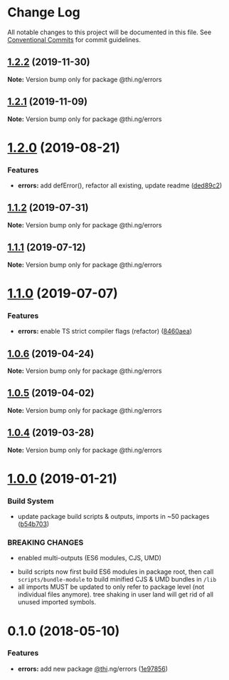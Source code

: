 # Change Log

All notable changes to this project will be documented in this file.
See [Conventional Commits](https://conventionalcommits.org) for commit guidelines.

## [1.2.2](https://github.com/thi-ng/umbrella/compare/@thi.ng/errors@1.2.1...@thi.ng/errors@1.2.2) (2019-11-30)

**Note:** Version bump only for package @thi.ng/errors





## [1.2.1](https://github.com/thi-ng/umbrella/compare/@thi.ng/errors@1.2.0...@thi.ng/errors@1.2.1) (2019-11-09)

**Note:** Version bump only for package @thi.ng/errors





# [1.2.0](https://github.com/thi-ng/umbrella/compare/@thi.ng/errors@1.1.2...@thi.ng/errors@1.2.0) (2019-08-21)


### Features

* **errors:** add defError(), refactor all existing, update readme ([ded89c2](https://github.com/thi-ng/umbrella/commit/ded89c2))





## [1.1.2](https://github.com/thi-ng/umbrella/compare/@thi.ng/errors@1.1.1...@thi.ng/errors@1.1.2) (2019-07-31)

**Note:** Version bump only for package @thi.ng/errors





## [1.1.1](https://github.com/thi-ng/umbrella/compare/@thi.ng/errors@1.1.0...@thi.ng/errors@1.1.1) (2019-07-12)

**Note:** Version bump only for package @thi.ng/errors





# [1.1.0](https://github.com/thi-ng/umbrella/compare/@thi.ng/errors@1.0.6...@thi.ng/errors@1.1.0) (2019-07-07)


### Features

* **errors:** enable TS strict compiler flags (refactor) ([8460aea](https://github.com/thi-ng/umbrella/commit/8460aea))





## [1.0.6](https://github.com/thi-ng/umbrella/compare/@thi.ng/errors@1.0.5...@thi.ng/errors@1.0.6) (2019-04-24)

**Note:** Version bump only for package @thi.ng/errors





## [1.0.5](https://github.com/thi-ng/umbrella/compare/@thi.ng/errors@1.0.4...@thi.ng/errors@1.0.5) (2019-04-02)

**Note:** Version bump only for package @thi.ng/errors





## [1.0.4](https://github.com/thi-ng/umbrella/compare/@thi.ng/errors@1.0.3...@thi.ng/errors@1.0.4) (2019-03-28)

**Note:** Version bump only for package @thi.ng/errors







# [1.0.0](https://github.com/thi-ng/umbrella/compare/@thi.ng/errors@0.1.12...@thi.ng/errors@1.0.0) (2019-01-21)


### Build System

* update package build scripts & outputs, imports in ~50 packages ([b54b703](https://github.com/thi-ng/umbrella/commit/b54b703))


### BREAKING CHANGES

* enabled multi-outputs (ES6 modules, CJS, UMD)

- build scripts now first build ES6 modules in package root, then call
  `scripts/bundle-module` to build minified CJS & UMD bundles in `/lib`
- all imports MUST be updated to only refer to package level
  (not individual files anymore). tree shaking in user land will get rid of
  all unused imported symbols.


<a name="0.1.0"></a>
# 0.1.0 (2018-05-10)


### Features

* **errors:** add new package [@thi](https://github.com/thi).ng/errors ([1e97856](https://github.com/thi-ng/umbrella/commit/1e97856))
